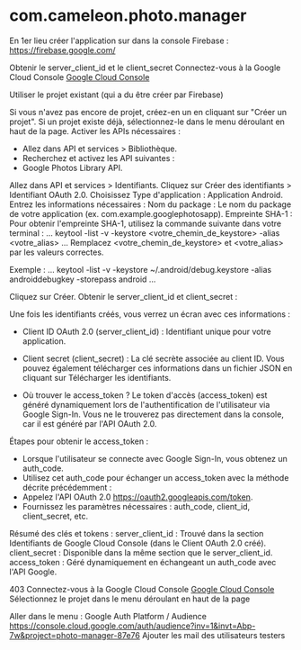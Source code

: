 # com.cameleon.photo.manager


En 1er lieu créer l'application sur dans la console Firebase : https://firebase.google.com/

Obtenir le server_client_id et le client_secret
Connectez-vous à la Google Cloud Console [Google Cloud Console](https://console.cloud.google.com/)

Utiliser le projet existant (qui a du être créer par Firebase)

Si vous n'avez pas encore de projet, créez-en un en cliquant sur "Créer un projet".
Si un projet existe déjà, sélectionnez-le dans le menu déroulant en haut de la page.
Activer les APIs nécessaires :

* Allez dans API et services > Bibliothèque.
* Recherchez et activez les API suivantes :
* Google Photos Library API.

Allez dans API et services > Identifiants.
Cliquez sur Créer des identifiants > Identifiant OAuth 2.0.
Choisissez Type d'application : Application Android.
Entrez les informations nécessaires :
Nom du package : Le nom du package de votre application (ex. com.example.googlephotosapp).
Empreinte SHA-1 :
Pour obtenir l'empreinte SHA-1, utilisez la commande suivante dans votre terminal :
...
keytool -list -v -keystore <votre_chemin_de_keystore> -alias <votre_alias>
...
Remplacez <votre_chemin_de_keystore> et <votre_alias> par les valeurs correctes.

Exemple :
...
keytool -list -v -keystore ~/.android/debug.keystore -alias androiddebugkey -storepass android
...

Cliquez sur Créer.
Obtenir le server_client_id et client_secret :

Une fois les identifiants créés, vous verrez un écran avec ces informations :
* Client ID OAuth 2.0 (server_client_id) : Identifiant unique pour votre application.
* Client secret (client_secret) : La clé secrète associée au client ID.
Vous pouvez également télécharger ces informations dans un fichier JSON en cliquant sur Télécharger les identifiants.

* Où trouver le access_token ?
Le token d'accès (access_token) est généré dynamiquement lors de l'authentification de l'utilisateur via Google Sign-In. Vous ne le trouverez pas directement dans la console, car il est généré par l'API OAuth 2.0.

Étapes pour obtenir le access_token :
- Lorsque l'utilisateur se connecte avec Google Sign-In, vous obtenez un auth_code.
- Utilisez cet auth_code pour échanger un access_token avec la méthode décrite précédemment :
- Appelez l'API OAuth 2.0 https://oauth2.googleapis.com/token.
- Fournissez les paramètres nécessaires : auth_code, client_id, client_secret, etc.

Résumé des clés et tokens :
server_client_id : Trouvé dans la section Identifiants de Google Cloud Console (dans le Client OAuth 2.0 créé).
client_secret : Disponible dans la même section que le server_client_id.
access_token : Géré dynamiquement en échangeant un auth_code avec l'API Google.

403
Connectez-vous à la Google Cloud Console [Google Cloud Console](https://console.cloud.google.com/)
Sélectionnez le projet dans le menu déroulant en haut de la page

Aller dans le menu : Google Auth Platform / Audience
https://console.cloud.google.com/auth/audience?inv=1&invt=Abp-7w&project=photo-manager-87e76
Ajouter les mail des utilisateurs testers
